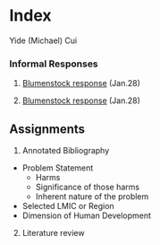 # Index

Yide (Michael) Cui

### Informal Responses

1. [Blumenstock response](https://github.com/YideCui/workshop/blob/master/Blumenstock.md) (Jan.28)

2. [Blumenstock response](https://yidecui.github.io/workshop/Blumenstock.md/) (Jan.28)


## Assignments

1. Annotated Bibliography
  - Problem Statement
    - Harms
    - Significance of those harms
    - Inherent nature of the problem
  - Selected LMIC or Region
  - Dimension of Human Development 
2. Literature review
